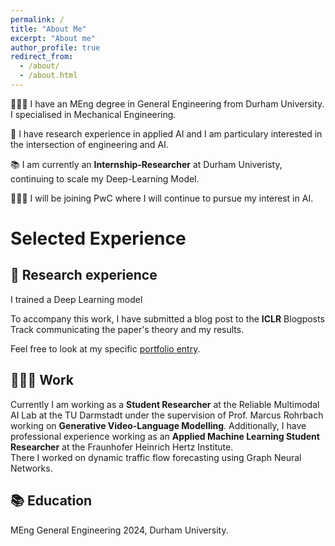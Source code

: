 ```yaml
---
permalink: /
title: "About Me"
excerpt: "About me"
author_profile: true
redirect_from: 
  - /about/
  - /about.html
---
```





👨🏻‍💻 I have an MEng degree in General Engineering from Durham University. I specialised in Mechanical Engineering.

🔬 I have research experience in applied AI and I am particulary interested in the intersection of engineering and AI.

📚 I am currently an **Internship-Researcher** at Durham Univeristy, continuing to scale my Deep-Learning Model.

👨🏻‍🔬 I will be joining PwC where I will continue to pursue my interest in AI.


# Selected Experience

## 📜 Research experience
I trained a Deep Learning model

To accompany this work, I have submitted a blog post to the **ICLR** Blogposts Track communicating the paper's theory and my results.

Feel free to look at my specific [portfolio entry](https://sudo-boris.github.io/portfolio/RCPPO/).

## 👨🏻‍🔬 Work
Currently I am working as a **Student Researcher** at the Reliable Multimodal AI Lab at the TU Darmstadt under the supervision of Prof. Marcus Rohrbach working on **Generative Video-Language Modelling**.
Additionally, I have professional experience working as an **Applied Machine Learning Student Researcher** at the Fraunhofer Heinrich Hertz Institute. \
There I worked on dynamic traffic flow forecasting using Graph Neural Networks.

## 📚 Education
MEng General Engineering 2024, Durham University.









